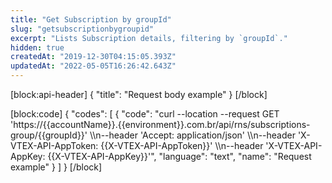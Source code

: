 ```yaml
---
title: "Get Subscription by groupId"
slug: "getsubscriptionbygroupid"
excerpt: "Lists Subscription details, filtering by `groupId`."
hidden: true
createdAt: "2019-12-30T04:15:05.393Z"
updatedAt: "2022-05-05T16:26:42.643Z"
---
```

[block:api-header]
{
  "title": "Request body example"
}
[/block]

[block:code]
{
  "codes": [
    {
      "code": "curl --location --request GET 'https://{{accountName}}.{{environment}}.com.br/api/rns/subscriptions-group/{{groupId}}' \\\n--header 'Accept: application/json' \\\n--header 'X-VTEX-API-AppToken: {{X-VTEX-API-AppToken}}' \\\n--header 'X-VTEX-API-AppKey: {{X-VTEX-API-AppKey}}'",
      "language": "text",
      "name": "Request example"
    }
  ]
}
[/block]